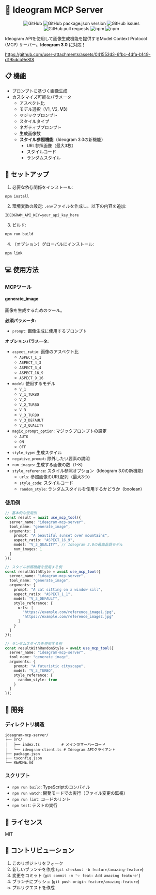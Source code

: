 # 🎨 Ideogram MCP Server

<p align="center">
<img alt="GitHub" src="https://img.shields.io/github/license/sunwood-ai-labs/ideagram-mcp-server">
<img alt="GitHub package.json version" src="https://img.shields.io/github/package-json/v/sunwood-ai-labs/ideagram-mcp-server">
<img alt="GitHub issues" src="https://img.shields.io/github/issues/sunwood-ai-labs/ideagram-mcp-server">
<img alt="GitHub pull requests" src="https://img.shields.io/github/issues-pr/sunwood-ai-labs/ideagram-mcp-server">
<img alt="npm" src="https://img.shields.io/npm/v/@sunwood-ai-labs/ideagram-mcp-server">
<img alt="npm" src="https://img.shields.io/npm/dt/@sunwood-ai-labs/ideagram-mcp-server">
</p>


Ideogram APIを使用して画像生成機能を提供するModel Context Protocol (MCP) サーバー。**Ideogram 3.0** に対応！

https://github.com/user-attachments/assets/041553d3-6fbc-4dfa-b149-d195dcb9e8f8



## 📋 機能

- プロンプトに基づく画像生成
- カスタマイズ可能なパラメータ
  - アスペクト比
  - モデル選択（V1, V2, **V3**）
  - マジックプロンプト
  - スタイルタイプ
  - ネガティブプロンプト
  - 生成画像数
  - **スタイル参照機能**（Ideogram 3.0の新機能）
    - URL参照画像（最大3枚）
    - スタイルコード
    - ランダムスタイル

## 🚀 セットアップ

1. 必要な依存関係をインストール:
```bash
npm install
```

2. 環境変数の設定:
`.env`ファイルを作成し、以下の内容を追加:
```env
IDEOGRAM_API_KEY=your_api_key_here
```

3. ビルド:
```bash
npm run build
```

4. （オプション）グローバルにインストール:
```bash
npm link
```

## 💻 使用方法

### MCPツール

#### generate_image

画像を生成するためのツール。

**必須パラメータ:**
- `prompt`: 画像生成に使用するプロンプト

**オプションパラメータ:**
- `aspect_ratio`: 画像のアスペクト比
  - `ASPECT_1_1`
  - `ASPECT_4_3`
  - `ASPECT_3_4`
  - `ASPECT_16_9`
  - `ASPECT_9_16`
- `model`: 使用するモデル
  - `V_1`
  - `V_1_TURBO`
  - `V_2`
  - `V_2_TURBO`
  - `V_3`
  - `V_3_TURBO`
  - `V_3_DEFAULT`
  - `V_3_QUALITY`
- `magic_prompt_option`: マジックプロンプトの設定
  - `AUTO`
  - `ON`
  - `OFF`
- `style_type`: 生成スタイル
- `negative_prompt`: 除外したい要素の説明
- `num_images`: 生成する画像の数（1-8）
- `style_reference`: スタイル参照オプション（Ideogram 3.0の新機能）
  - `urls`: 参照画像のURL配列（最大3つ）
  - `style_code`: スタイルコード
  - `random_style`: ランダムスタイルを使用するかどうか（boolean）

### 使用例

```typescript
// 基本的な使用例
const result = await use_mcp_tool({
  server_name: "ideagram-mcp-server",
  tool_name: "generate_image",
  arguments: {
    prompt: "A beautiful sunset over mountains",
    aspect_ratio: "ASPECT_16_9",
    model: "V_3_QUALITY", // Ideogram 3.0の最高品質モデル
    num_images: 1
  }
});

// スタイル参照機能を使用する例
const resultWithStyle = await use_mcp_tool({
  server_name: "ideagram-mcp-server",
  tool_name: "generate_image",
  arguments: {
    prompt: "A cat sitting on a window sill",
    aspect_ratio: "ASPECT_1_1",
    model: "V_3_DEFAULT",
    style_reference: {
      urls: [
        "https://example.com/reference_image1.jpg",
        "https://example.com/reference_image2.jpg"
      ]
    }
  }
});

// ランダムスタイルを使用する例
const resultWithRandomStyle = await use_mcp_tool({
  server_name: "ideagram-mcp-server",
  tool_name: "generate_image",
  arguments: {
    prompt: "A futuristic cityscape",
    model: "V_3_TURBO",
    style_reference: {
      random_style: true
    }
  }
});
```

## 🔧 開発

### ディレクトリ構造

```
ideagram-mcp-server/
├── src/
│   ├── index.ts          # メインのサーバーコード
│   └── ideogram-client.ts # Ideogram APIクライアント
├── package.json
├── tsconfig.json
└── README.md
```

### スクリプト

- `npm run build`: TypeScriptのコンパイル
- `npm run watch`: 開発モードでの実行（ファイル変更の監視）
- `npm run lint`: コードのリント
- `npm test`: テストの実行

## 📄 ライセンス

MIT

## 🤝 コントリビューション

1. このリポジトリをフォーク
2. 新しいブランチを作成 (`git checkout -b feature/amazing-feature`)
3. 変更をコミット (`git commit -m '✨ feat: Add amazing feature'`)
4. ブランチにプッシュ (`git push origin feature/amazing-feature`)
5. プルリクエストを作成
